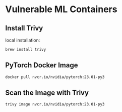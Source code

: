 # Vulnerable ML Containers

## Install Trivy
local installation:

```bash
brew install trivy
```

## PyTorch Docker Image
```bash
docker pull nvcr.io/nvidia/pytorch:23.01-py3
```

## Scan the Image with Trivy
```
trivy image nvcr.io/nvidia/pytorch:23.01-py3
```